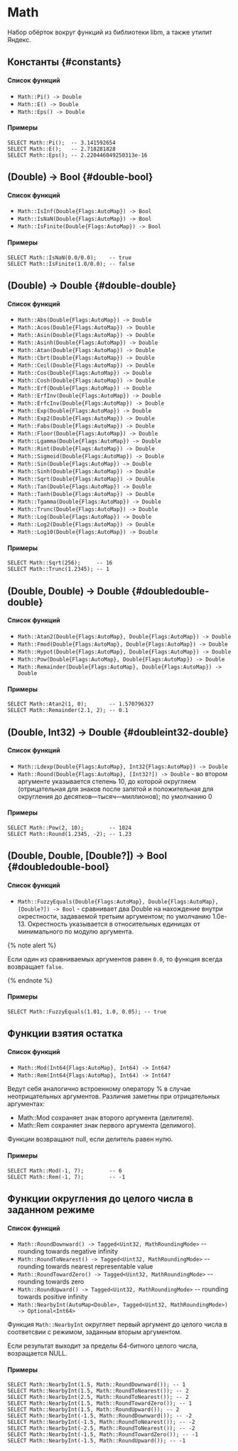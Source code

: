 # Math

Набор обёрток вокруг функций из библиотеки libm, а также утилит Яндекс.

## Константы {#constants}

#### Список функций

* `Math::Pi() -> Double`
* `Math::E() -> Double`
* `Math::Eps() -> Double`

#### Примеры

```yql
SELECT Math::Pi();  -- 3.141592654
SELECT Math::E();   -- 2.718281828
SELECT Math::Eps(); -- 2.220446049250313e-16
```

## (Double) -> Bool {#double-bool}

#### Список функций

* `Math::IsInf(Double{Flags:AutoMap}) -> Bool`
* `Math::IsNaN(Double{Flags:AutoMap}) -> Bool`
* `Math::IsFinite(Double{Flags:AutoMap}) -> Bool`

#### Примеры

```yql
SELECT Math::IsNaN(0.0/0.0);    -- true
SELECT Math::IsFinite(1.0/0.0); -- false
```

## (Double) -> Double {#double-double}

#### Список функций

* `Math::Abs(Double{Flags:AutoMap}) -> Double`
* `Math::Acos(Double{Flags:AutoMap}) -> Double`
* `Math::Asin(Double{Flags:AutoMap}) -> Double`
* `Math::Asinh(Double{Flags:AutoMap}) -> Double`
* `Math::Atan(Double{Flags:AutoMap}) -> Double`
* `Math::Cbrt(Double{Flags:AutoMap}) -> Double`
* `Math::Ceil(Double{Flags:AutoMap}) -> Double`
* `Math::Cos(Double{Flags:AutoMap}) -> Double`
* `Math::Cosh(Double{Flags:AutoMap}) -> Double`
* `Math::Erf(Double{Flags:AutoMap}) -> Double`
* `Math::ErfInv(Double{Flags:AutoMap}) -> Double`
* `Math::ErfcInv(Double{Flags:AutoMap}) -> Double`
* `Math::Exp(Double{Flags:AutoMap}) -> Double`
* `Math::Exp2(Double{Flags:AutoMap}) -> Double`
* `Math::Fabs(Double{Flags:AutoMap}) -> Double`
* `Math::Floor(Double{Flags:AutoMap}) -> Double`
* `Math::Lgamma(Double{Flags:AutoMap}) -> Double`
* `Math::Rint(Double{Flags:AutoMap}) -> Double`
* `Math::Sigmoid(Double{Flags:AutoMap}) -> Double`
* `Math::Sin(Double{Flags:AutoMap}) -> Double`
* `Math::Sinh(Double{Flags:AutoMap}) -> Double`
* `Math::Sqrt(Double{Flags:AutoMap}) -> Double`
* `Math::Tan(Double{Flags:AutoMap}) -> Double`
* `Math::Tanh(Double{Flags:AutoMap}) -> Double`
* `Math::Tgamma(Double{Flags:AutoMap}) -> Double`
* `Math::Trunc(Double{Flags:AutoMap}) -> Double`
* `Math::Log(Double{Flags:AutoMap}) -> Double`
* `Math::Log2(Double{Flags:AutoMap}) -> Double`
* `Math::Log10(Double{Flags:AutoMap}) -> Double`

#### Примеры

```yql
SELECT Math::Sqrt(256);     -- 16
SELECT Math::Trunc(1.2345); -- 1
```

## (Double, Double) -> Double {#doubledouble-double}

#### Список функций

* `Math::Atan2(Double{Flags:AutoMap}, Double{Flags:AutoMap}) -> Double`
* `Math::Fmod(Double{Flags:AutoMap}, Double{Flags:AutoMap}) -> Double`
* `Math::Hypot(Double{Flags:AutoMap}, Double{Flags:AutoMap}) -> Double`
* `Math::Pow(Double{Flags:AutoMap}, Double{Flags:AutoMap}) -> Double`
* `Math::Remainder(Double{Flags:AutoMap}, Double{Flags:AutoMap}) -> Double`

#### Примеры

```yql
SELECT Math::Atan2(1, 0);       -- 1.570796327
SELECT Math::Remainder(2.1, 2); -- 0.1
```

## (Double, Int32) -> Double {#doubleint32-double}

#### Список функций

* `Math::Ldexp(Double{Flags:AutoMap}, Int32{Flags:AutoMap}) -> Double`
* `Math::Round(Double{Flags:AutoMap}, [Int32?]) -> Double` - во втором аргументе указывается степень 10, до которой округляем (отрицательная для знаков после запятой и положительная для округления до десятков—тысяч—миллионов); по умолчанию 0

#### Примеры

```yql
SELECT Math::Pow(2, 10);        -- 1024
SELECT Math::Round(1.2345, -2); -- 1.23
```

## (Double, Double, \[Double?\]) -> Bool {#doubledouble-bool}

#### Список функций

* `Math::FuzzyEquals(Double{Flags:AutoMap}, Double{Flags:AutoMap}, [Double?]) -> Bool` - сравнивает два Double на нахождение внутри окрестности, задаваемой третьим аргументом; по умолчанию 1.0e-13. Окрестность указывается в относительных единицах от минимального по модулю аргумента.

{% note alert %}

Если один из сравниваемых аргументов равен `0.0`, то функция всегда возвращает `false`.

{% endnote %}

#### Примеры

```yql
SELECT Math::FuzzyEquals(1.01, 1.0, 0.05); -- true
```

## Функции взятия остатка

#### Список функций

* `Math::Mod(Int64{Flags:AutoMap}, Int64) -> Int64?`
* `Math::Rem(Int64{Flags:AutoMap}, Int64) -> Int64?`

Ведут себя аналогично встроенному оператору % в случае неотрицательных аргументов. Различия заметны при отрицательных аргументах:

* Math::Mod сохраняет знак второго аргумента (делителя).
* Math::Rem сохраняет знак первого аргумента (делимого).

Функции возвращают null, если делитель равен нулю.

#### Примеры

```yql
SELECT Math::Mod(-1, 7);        -- 6
SELECT Math::Rem(-1, 7);        -- -1
```

## Функции округления до целого числа в заданном режиме

#### Список функций

* `Math::RoundDownward() -> Tagged<Uint32, MathRoundingMode>` -- rounding towards negative infinity
* `Math::RoundToNearest() -> Tagged<Uint32, MathRoundingMode>` -- rounding towards nearest representable value
* `Math::RoundTowardZero() -> Tagged<Uint32, MathRoundingMode>` -- rounding towards zero
* `Math::RoundUpward() -> Tagged<Uint32, MathRoundingMode>` -- rounding towards positive infinity
* `Math::NearbyInt(AutoMap<Double>, Tagged<Uint32, MathRoundingMode>) -> Optional<Int64>`

Функция `Math::NearbyInt` округляет первый аргумент до целого числа в соответсвии с режимом, заданным вторым аргументом.

Если результат выходит за пределы 64-битного целого числа, возращается NULL.

#### Примеры

```yql
SELECT Math::NearbyInt(1.5, Math::RoundDownward()); -- 1
SELECT Math::NearbyInt(1.5, Math::RoundToNearest()); -- 2
SELECT Math::NearbyInt(2.5, Math::RoundToNearest()); -- 2
SELECT Math::NearbyInt(1.5, Math::RoundTowardZero()); -- 1
SELECT Math::NearbyInt(1.5, Math::RoundUpward()); -- 2
SELECT Math::NearbyInt(-1.5, Math::RoundDownward()); -- -2
SELECT Math::NearbyInt(-1.5, Math::RoundToNearest()); -- -2
SELECT Math::NearbyInt(-2.5, Math::RoundToNearest()); -- -2
SELECT Math::NearbyInt(-1.5, Math::RoundTowardZero()); -- -1
SELECT Math::NearbyInt(-1.5, Math::RoundUpward()); -- -1
```
